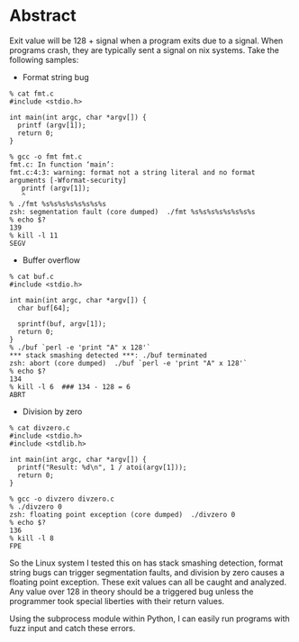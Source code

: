 # Abstract

Exit value will be 128 + signal when a program exits due to a
signal. When programs crash, they are typically sent a signal on nix
systems. Take the following samples:

- Format string bug
```
% cat fmt.c
#include <stdio.h>

int main(int argc, char *argv[]) {
  printf (argv[1]);
  return 0;
}

% gcc -o fmt fmt.c
fmt.c: In function ‘main’:
fmt.c:4:3: warning: format not a string literal and no format arguments [-Wformat-security]
   printf (argv[1]);
   ^
% ./fmt %s%s%s%s%s%s%s%s
zsh: segmentation fault (core dumped)  ./fmt %s%s%s%s%s%s%s%s
% echo $?
139
% kill -l 11
SEGV
```

- Buffer overflow
```
% cat buf.c
#include <stdio.h>

int main(int argc, char *argv[]) {
  char buf[64];

  sprintf(buf, argv[1]);
  return 0;
}
% ./buf `perl -e 'print "A" x 128'`
*** stack smashing detected ***: ./buf terminated
zsh: abort (core dumped)  ./buf `perl -e 'print "A" x 128'`
% echo $?
134
% kill -l 6  ### 134 - 128 = 6
ABRT
```

- Division by zero
```
% cat divzero.c
#include <stdio.h>
#include <stdlib.h>

int main(int argc, char *argv[]) {
  printf("Result: %d\n", 1 / atoi(argv[1]));
  return 0;
}

% gcc -o divzero divzero.c
% ./divzero 0
zsh: floating point exception (core dumped)  ./divzero 0
% echo $?
136
% kill -l 8               
FPE
```

So the Linux system I tested this on has stack smashing detection,
format string bugs can trigger segmentation faults, and division by
zero causes a floating point exception. These exit values can all be
caught and analyzed. Any value over 128 in theory should be a
triggered bug unless the programmer took special liberties with their
return values.

Using the subprocess module within Python, I can easily run programs
with fuzz input and catch these errors.
